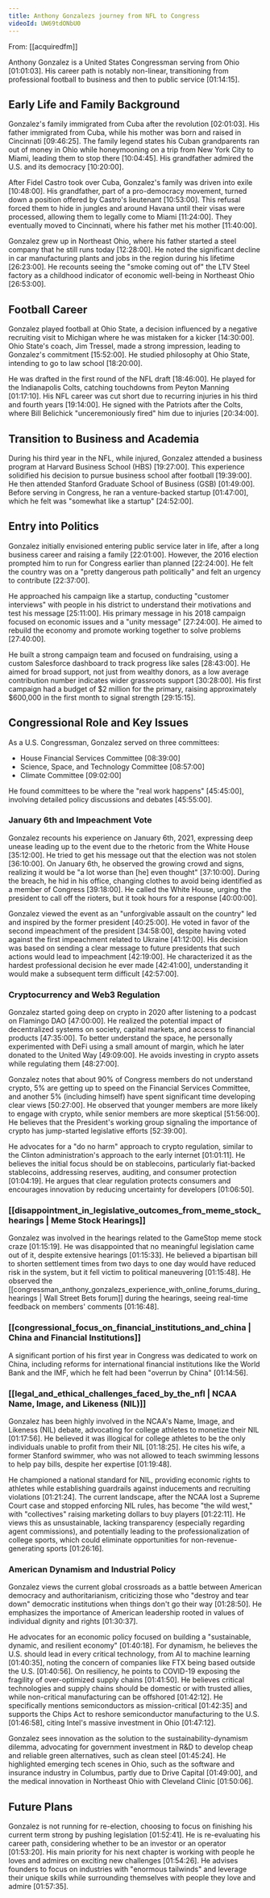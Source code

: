 ```yaml
---
title: Anthony Gonzalezs journey from NFL to Congress
videoId: UW69tdONbU0
---
```


From: [[acquiredfm]] <br/> 

Anthony Gonzalez is a United States Congressman serving from Ohio <a class="yt-timestamp" data-t="01:01:03">[01:01:03]</a>. His career path is notably non-linear, transitioning from professional football to business and then to public service <a class="yt-timestamp" data-t="01:14:15">[01:14:15]</a>.

## Early Life and Family Background

Gonzalez's family immigrated from Cuba after the revolution <a class="yt-timestamp" data-t="02:01:03">[02:01:03]</a>. His father immigrated from Cuba, while his mother was born and raised in Cincinnati <a class="yt-timestamp" data-t="09:46:25">[09:46:25]</a>. The family legend states his Cuban grandparents ran out of money in Ohio while honeymooning on a trip from New York City to Miami, leading them to stop there <a class="yt-timestamp" data-t="10:04:45">[10:04:45]</a>. His grandfather admired the U.S. and its democracy <a class="yt-timestamp" data-t="10:20:00">[10:20:00]</a>.

After Fidel Castro took over Cuba, Gonzalez's family was driven into exile <a class="yt-timestamp" data-t="10:48:00">[10:48:00]</a>. His grandfather, part of a pro-democracy movement, turned down a position offered by Castro's lieutenant <a class="yt-timestamp" data-t="10:53:00">[10:53:00]</a>. This refusal forced them to hide in jungles and around Havana until their visas were processed, allowing them to legally come to Miami <a class="yt-timestamp" data-t="11:24:00">[11:24:00]</a>. They eventually moved to Cincinnati, where his father met his mother <a class="yt-timestamp" data-t="11:40:00">[11:40:00]</a>.

Gonzalez grew up in Northeast Ohio, where his father started a steel company that he still runs today <a class="yt-timestamp" data-t="12:28:00">[12:28:00]</a>. He noted the significant decline in car manufacturing plants and jobs in the region during his lifetime <a class="yt-timestamp" data-t="26:23:00">[26:23:00]</a>. He recounts seeing the "smoke coming out of" the LTV Steel factory as a childhood indicator of economic well-being in Northeast Ohio <a class="yt-timestamp" data-t="26:53:00">[26:53:00]</a>.

## Football Career

Gonzalez played football at Ohio State, a decision influenced by a negative recruiting visit to Michigan where he was mistaken for a kicker <a class="yt-timestamp" data-t="14:30:00">[14:30:00]</a>. Ohio State's coach, Jim Tressel, made a strong impression, leading to Gonzalez's commitment <a class="yt-timestamp" data-t="15:52:00">[15:52:00]</a>. He studied philosophy at Ohio State, intending to go to law school <a class="yt-timestamp" data-t="18:20:00">[18:20:00]</a>.

He was drafted in the first round of the NFL draft <a class="yt-timestamp" data-t="18:46:00">[18:46:00]</a>. He played for the Indianapolis Colts, catching touchdowns from Peyton Manning <a class="yt-timestamp" data-t="01:17:10">[01:17:10]</a>. His NFL career was cut short due to recurring injuries in his third and fourth years <a class="yt-timestamp" data-t="19:14:00">[19:14:00]</a>. He signed with the Patriots after the Colts, where Bill Belichick "unceremoniously fired" him due to injuries <a class="yt-timestamp" data-t="20:34:00">[20:34:00]</a>.

## Transition to Business and Academia

During his third year in the NFL, while injured, Gonzalez attended a business program at Harvard Business School (HBS) <a class="yt-timestamp" data-t="19:27:00">[19:27:00]</a>. This experience solidified his decision to pursue business school after football <a class="yt-timestamp" data-t="19:39:00">[19:39:00]</a>. He then attended Stanford Graduate School of Business (GSB) <a class="yt-timestamp" data-t="01:49:00">[01:49:00]</a>. Before serving in Congress, he ran a venture-backed startup <a class="yt-timestamp" data-t="01:47:00">[01:47:00]</a>, which he felt was "somewhat like a startup" <a class="yt-timestamp" data-t="24:52:00">[24:52:00]</a>.

## Entry into Politics

Gonzalez initially envisioned entering public service later in life, after a long business career and raising a family <a class="yt-timestamp" data-t="22:01:00">[22:01:00]</a>. However, the 2016 election prompted him to run for Congress earlier than planned <a class="yt-timestamp" data-t="22:24:00">[22:24:00]</a>. He felt the country was on a "pretty dangerous path politically" and felt an urgency to contribute <a class="yt-timestamp" data-t="22:37:00">[22:37:00]</a>.

He approached his campaign like a startup, conducting "customer interviews" with people in his district to understand their motivations and test his message <a class="yt-timestamp" data-t="25:11:00">[25:11:00]</a>. His primary message in his 2018 campaign focused on economic issues and a "unity message" <a class="yt-timestamp" data-t="27:24:00">[27:24:00]</a>. He aimed to rebuild the economy and promote working together to solve problems <a class="yt-timestamp" data-t="27:40:00">[27:40:00]</a>.

He built a strong campaign team and focused on fundraising, using a custom Salesforce dashboard to track progress like sales <a class="yt-timestamp" data-t="28:43:00">[28:43:00]</a>. He aimed for broad support, not just from wealthy donors, as a low average contribution number indicates wider grassroots support <a class="yt-timestamp" data-t="30:28:00">[30:28:00]</a>. His first campaign had a budget of $2 million for the primary, raising approximately $600,000 in the first month to signal strength <a class="yt-timestamp" data-t="29:15:00">[29:15:15]</a>.

## Congressional Role and Key Issues

As a U.S. Congressman, Gonzalez served on three committees:
*   House Financial Services Committee <a class="yt-timestamp" data-t="08:39:00">[08:39:00]</a>
*   Science, Space, and Technology Committee <a class="yt-timestamp" data-t="08:57:00">[08:57:00]</a>
*   Climate Committee <a class="yt-timestamp" data-t="09:02:00">[09:02:00]</a>

He found committees to be where the "real work happens" <a class="yt-timestamp" data-t="45:45:00">[45:45:00]</a>, involving detailed policy discussions and debates <a class="yt-timestamp" data-t="45:55:00">[45:55:00]</a>.

### January 6th and Impeachment Vote
Gonzalez recounts his experience on January 6th, 2021, expressing deep unease leading up to the event due to the rhetoric from the White House <a class="yt-timestamp" data-t="35:12:00">[35:12:00]</a>. He tried to get his message out that the election was not stolen <a class="yt-timestamp" data-t="36:10:00">[36:10:00]</a>. On January 6th, he observed the growing crowd and signs, realizing it would be "a lot worse than [he] even thought" <a class="yt-timestamp" data-t="37:10:00">[37:10:00]</a>. During the breach, he hid in his office, changing clothes to avoid being identified as a member of Congress <a class="yt-timestamp" data-t="39:18:00">[39:18:00]</a>. He called the White House, urging the president to call off the rioters, but it took hours for a response <a class="yt-timestamp" data-t="40:00:00">[40:00:00]</a>.

Gonzalez viewed the event as an "unforgivable assault on the country" led and inspired by the former president <a class="yt-timestamp" data-t="40:25:00">[40:25:00]</a>. He voted in favor of the second impeachment of the president <a class="yt-timestamp" data-t="34:58:00">[34:58:00]</a>, despite having voted against the first impeachment related to Ukraine <a class="yt-timestamp" data-t="41:12:00">[41:12:00]</a>. His decision was based on sending a clear message to future presidents that such actions would lead to impeachment <a class="yt-timestamp" data-t="42:19:00">[42:19:00]</a>. He characterized it as the hardest professional decision he ever made <a class="yt-timestamp" data-t="42:41:00">[42:41:00]</a>, understanding it would make a subsequent term difficult <a class="yt-timestamp" data-t="42:57:00">[42:57:00]</a>.

### Cryptocurrency and Web3 Regulation
Gonzalez started going deep on crypto in 2020 after listening to a podcast on Flamingo DAO <a class="yt-timestamp" data-t="47:00:00">[47:00:00]</a>. He realized the potential impact of decentralized systems on society, capital markets, and access to financial products <a class="yt-timestamp" data-t="47:35:00">[47:35:00]</a>. To better understand the space, he personally experimented with DeFi using a small amount of margin, which he later donated to the United Way <a class="yt-timestamp" data-t="49:09:00">[49:09:00]</a>. He avoids investing in crypto assets while regulating them <a class="yt-timestamp" data-t="48:27:00">[48:27:00]</a>.

Gonzalez notes that about 90% of Congress members do not understand crypto, 5% are getting up to speed on the Financial Services Committee, and another 5% (including himself) have spent significant time developing clear views <a class="yt-timestamp" data-t="50:27:00">[50:27:00]</a>. He observed that younger members are more likely to engage with crypto, while senior members are more skeptical <a class="yt-timestamp" data-t="51:56:00">[51:56:00]</a>. He believes that the President's working group signaling the importance of crypto has jump-started legislative efforts <a class="yt-timestamp" data-t="52:39:00">[52:39:00]</a>.

He advocates for a "do no harm" approach to crypto regulation, similar to the Clinton administration's approach to the early internet <a class="yt-timestamp" data-t="01:01:11">[01:01:11]</a>. He believes the initial focus should be on stablecoins, particularly fiat-backed stablecoins, addressing reserves, auditing, and consumer protection <a class="yt-timestamp" data-t="01:04:19">[01:04:19]</a>. He argues that clear regulation protects consumers and encourages innovation by reducing uncertainty for developers <a class="yt-timestamp" data-t="01:06:50">[01:06:50]</a>.

### [[disappointment_in_legislative_outcomes_from_meme_stock_hearings | Meme Stock Hearings]]
Gonzalez was involved in the hearings related to the GameStop meme stock craze <a class="yt-timestamp" data-t="01:15:19">[01:15:19]</a>. He was disappointed that no meaningful legislation came out of it, despite extensive hearings <a class="yt-timestamp" data-t="01:15:33">[01:15:33]</a>. He believed a bipartisan bill to shorten settlement times from two days to one day would have reduced risk in the system, but it fell victim to political maneuvering <a class="yt-timestamp" data-t="01:15:48">[01:15:48]</a>. He observed the [[congressman_anthony_gonzalezs_experience_with_online_forums_during_hearings | Wall Street Bets forum]] during the hearings, seeing real-time feedback on members' comments <a class="yt-timestamp" data-t="01:16:48">[01:16:48]</a>.

### [[congressional_focus_on_financial_institutions_and_china | China and Financial Institutions]]
A significant portion of his first year in Congress was dedicated to work on China, including reforms for international financial institutions like the World Bank and the IMF, which he felt had been "overrun by China" <a class="yt-timestamp" data-t="01:14:56">[01:14:56]</a>.

### [[legal_and_ethical_challenges_faced_by_the_nfl | NCAA Name, Image, and Likeness (NIL)]]
Gonzalez has been highly involved in the NCAA's Name, Image, and Likeness (NIL) debate, advocating for college athletes to monetize their NIL <a class="yt-timestamp" data-t="01:17:56">[01:17:56]</a>. He believed it was illogical for college athletes to be the only individuals unable to profit from their NIL <a class="yt-timestamp" data-t="01:18:25">[01:18:25]</a>. He cites his wife, a former Stanford swimmer, who was not allowed to teach swimming lessons to help pay bills, despite her expertise <a class="yt-timestamp" data-t="01:19:48">[01:19:48]</a>.

He championed a national standard for NIL, providing economic rights to athletes while establishing guardrails against inducements and recruiting violations <a class="yt-timestamp" data-t="01:21:24">[01:21:24]</a>. The current landscape, after the NCAA lost a Supreme Court case and stopped enforcing NIL rules, has become "the wild west," with "collectives" raising marketing dollars to buy players <a class="yt-timestamp" data-t="01:22:11">[01:22:11]</a>. He views this as unsustainable, lacking transparency (especially regarding agent commissions), and potentially leading to the professionalization of college sports, which could eliminate opportunities for non-revenue-generating sports <a class="yt-timestamp" data-t="01:26:16">[01:26:16]</a>.

### American Dynamism and Industrial Policy
Gonzalez views the current global crossroads as a battle between American democracy and authoritarianism, criticizing those who "destroy and tear down" democratic institutions when things don't go their way <a class="yt-timestamp" data-t="01:28:50">[01:28:50]</a>. He emphasizes the importance of American leadership rooted in values of individual dignity and rights <a class="yt-timestamp" data-t="01:30:37">[01:30:37]</a>.

He advocates for an economic policy focused on building a "sustainable, dynamic, and resilient economy" <a class="yt-timestamp" data-t="01:40:18">[01:40:18]</a>. For dynamism, he believes the U.S. should lead in every critical technology, from AI to machine learning <a class="yt-timestamp" data-t="01:40:35">[01:40:35]</a>, noting the concern of companies like FTX being based outside the U.S. <a class="yt-timestamp" data-t="01:40:56">[01:40:56]</a>. On resiliency, he points to COVID-19 exposing the fragility of over-optimized supply chains <a class="yt-timestamp" data-t="01:41:50">[01:41:50]</a>. He believes critical technologies and supply chains should be domestic or with trusted allies, while non-critical manufacturing can be offshored <a class="yt-timestamp" data-t="01:42:12">[01:42:12]</a>. He specifically mentions semiconductors as mission-critical <a class="yt-timestamp" data-t="01:42:35">[01:42:35]</a> and supports the Chips Act to reshore semiconductor manufacturing to the U.S. <a class="yt-timestamp" data-t="01:46:58">[01:46:58]</a>, citing Intel's massive investment in Ohio <a class="yt-timestamp" data-t="01:47:12">[01:47:12]</a>.

Gonzalez sees innovation as the solution to the sustainability-dynamism dilemma, advocating for government investment in R&D to develop cheap and reliable green alternatives, such as clean steel <a class="yt-timestamp" data-t="01:45:24">[01:45:24]</a>. He highlighted emerging tech scenes in Ohio, such as the software and insurance industry in Columbus, partly due to Drive Capital <a class="yt-timestamp" data-t="01:49:00">[01:49:00]</a>, and the medical innovation in Northeast Ohio with Cleveland Clinic <a class="yt-timestamp" data-t="01:50:06">[01:50:06]</a>.

## Future Plans

Gonzalez is not running for re-election, choosing to focus on finishing his current term strong by pushing legislation <a class="yt-timestamp" data-t="01:52:41">[01:52:41]</a>. He is re-evaluating his career path, considering whether to be an investor or an operator <a class="yt-timestamp" data-t="01:53:20">[01:53:20]</a>. His main priority for his next chapter is working with people he loves and admires on exciting new challenges <a class="yt-timestamp" data-t="01:54:26">[01:54:26]</a>. He advises founders to focus on industries with "enormous tailwinds" and leverage their unique skills while surrounding themselves with people they love and admire <a class="yt-timestamp" data-t="01:57:35">[01:57:35]</a>.
